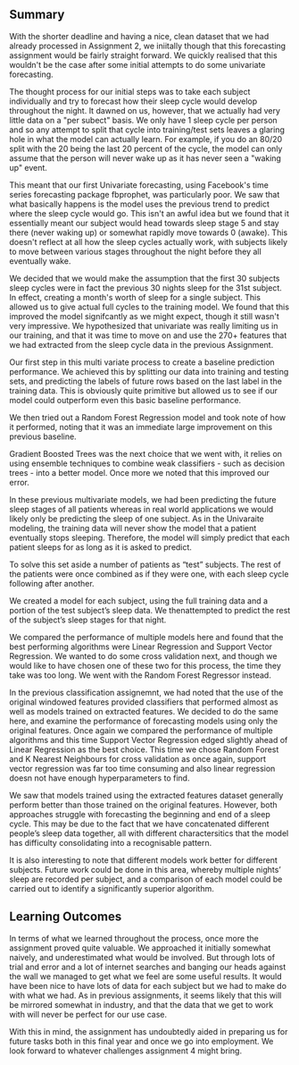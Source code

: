 ## Summary

With the shorter deadline and having a nice, clean dataset that we had already processed in Assignment 2, we iniitally though that this forecasting assignment would be fairly straight forward. We quickly realised that this wouldn't be the case after some initial attempts to do some univariate forecasting. 

The thought process for our initial steps was to take each subject individually and try to forecast how their sleep cycle would develop throughout the night. It dawned on us, however, that we actually had very little data on a "per subect" basis. We only have 1 sleep cycle per person and so any attempt to split that cycle into training/test sets leaves a glaring hole in what the model can actually learn. For example, if you do an 80/20 split with the 20 being the last 20 percent of the cycle, the model can only assume that the person will never wake up as it has never seen a "waking up" event.

This meant that our first Univariate forecasting, using Facebook's time series forecasting package fbprophet, was particularly poor. We saw that what basically happens is the model uses the previous trend to predict where the sleep cycle would go. This isn't an awful idea but we found that it essentially meant our subject would head towards sleep stage 5 and stay there (never waking up) or somewhat rapidly move towards 0 (awake). This doesn't reflect at all how the sleep cycles actually work, with subjects likely to move between various stages throughout the night before they all eventually wake. 

We decided that we would make the assumption that the first 30 subjects sleep cycles were in fact the previous 30 nights sleep for the 31st subject. In effect, creating a month's worth of sleep for a single subject. This allowed us to give actual full cycles to the training model. We found that this improved the model signifcantly as we might expect, though it still wasn't very impressive. We hypothesized that univariate was really limiting us in our training, and that it was time to move on and use the 270+ features that we had extracted from the sleep cycle data in the previous Assignment.

Our first step in this multi variate process to create a baseline prediction performance. We achieved this by splitting our data into training and testing sets, and predicting the labels of future rows based on the last label in the training data. This is obviously quite primitive but allowed us to see if our model could outperform even this basic baseline performance. 

We then tried out a Random Forest Regression model and took note of how it performed, noting that it was an immediate large improvement on this previous baseline. 

Gradient Boosted Trees was the next choice that we went with, it relies on using ensemble techniques to combine weak classifiers - such as decision trees - into a better model. Once more we noted that this improved our error.

In these previous multivariate models, we had been predicting the future sleep stages of all patients whereas in real world applications we would likely only be predicting the sleep of one subject. As in the Univaraite modeling, the training data will never show the model that a patient eventually stops sleeping. Therefore, the model will simply predict that each patient sleeps for as long as it is asked to predict.

To solve this set aside a number of patients as “test” subjects. The rest of the patients were once combined as if they were one, with each sleep cycle following after another.

We created a model for each subject, using the full training data and a portion of the test subject’s sleep data. We thenattempted to predict the rest of the subject’s sleep stages for that night.

We compared the performance of multiple models here and found that the best performing algorithms were Linear Regression and Support Vector Regression. We wanted to do some cross validation next, and though we would like to have chosen one of these two for this process, the time they take was too long. We went with the Random Forest Regressor instead. 

In the previous classification assignemnt, we had noted that the use of the original windowed features provided classifiers that performed almost as well as models trained on extracted features. We decided to do the same here, and examine the performance of forecasting models using only the original features. Once again we compared the performance of multiple algorithms and this time Support Vector Regression edged slightly ahead of Linear Regression as the best choice. This time we chose Random Forest and K Nearest Neighbours for cross validation as once again, support vector regression was far too time consuming and also linear regression doesn not have enough hyperparameters to find.

We saw that models trained using the extracted features dataset generally perform better than those trained on the original features. However, both approaches struggle with forecasting the beginning and end of a sleep cycle. This may be due to the fact that we have concatenated different people’s sleep data together, all with different charactersitics that the model has difficulty consolidating into a recognisable pattern.

It is also interesting to note that different models work better for different subjects. Future work could be done in this area, whereby multiple nights’ sleep are recorded per subject, and a comparison of each model could be carried out to identify a significantly superior algorithm.

## Learning Outcomes

In terms of what we learned throughout the process, once more the assignment proved quite valuable. We approached it initially somewhat naively, and underestimated what would be involved. But through lots of trial and error and a lot of internet searches and banging our heads against the wall we managed to get what we feel are some useful results. It would have been nice to have lots of data for each subject but we had to make do with what we had. As in previous assignments, it seems likely that this will be mirrored somewhat in industry, and that the data that we get to work with will never be perfect for our use case. 

With this in mind, the assignment has undoubtedly aided in preparing us for future tasks both in this final year and once we go into employment. We look forward to whatever challenges assignment 4 might bring. 